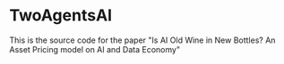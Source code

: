 # TwoAgentsAI
This is the source code for the paper "Is AI Old Wine in New Bottles? An Asset Pricing model on AI and Data Economy"
